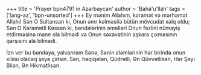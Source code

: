 +++
title = 'Prayer bpn4791 in Azərbaycan'
author = 'Bahá'u'lláh'
tags = ['lang-az', 'bpn-unsorted']
+++
Ey mənim Allahım, kəramət və mərhəmət Allahı! Sən O Sultansan ki, Onun əmr kəlməsilə bütün mövcudat xəlq oldu; Sən O Kəramətli Kəssən ki, bəndələrinin əməlləri Onun fəzlini nümayiş etdirməsinə mane ola bilmədi və Onun səxavətinin aşkara çıxmasının qarşısını ala bilmədi.

İzn ver bu bəndəyə, yalvarıram Sənə, Sənin aləmlərinin hər birində onun xilası olacaq şeyə çatsın. Sən, həqiqətən, Qüdrətli, Ən Qüvvətlisən, Hər Şeyi Bilən, Ən Hikmətlisən.
